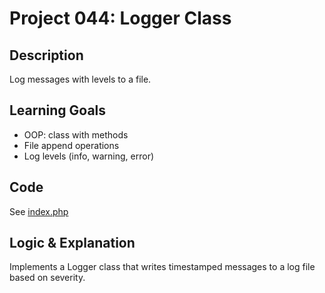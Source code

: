 # Project 044: Logger Class

## Description
Log messages with levels to a file.

## Learning Goals
- OOP: class with methods
- File append operations
- Log levels (info, warning, error)

## Code
See [index.php](index.php)

## Logic & Explanation
Implements a Logger class that writes timestamped messages to a log file based on severity.
